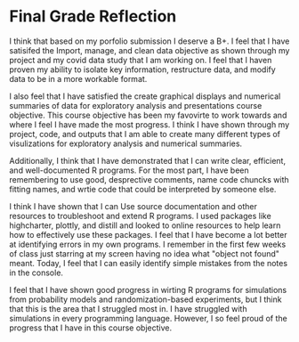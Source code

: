 # Final Grade Reflection

I think that based on my porfolio submission I deserve a B+. I feel that I have satisifed the Import, manage, and clean data objective as shown through my project and my covid data study that I am working on. I feel that I haven proven my ability to isolate key information, restructure data, and modify data to be in a more workable format. 

I also feel that I have satisfied the create graphical displays and numerical summaries of data for exploratory analysis and presentations course objective. This course objective has been my favovirte to work towards and where I feel I have made the most progress. I think I have shown through my project, code, and outputs that I am able to create many different types of visulizations for exploratory analysis and numerical summaries. 


Additionally, I think that I have demonstrated that I can write clear, efficient, and well-documented R programs. For the most part, I have been remembering to use good, desprective comments, name code chuncks with fitting names, and wrtie code that could be interpreted by someone else. 


I think I have shown that I can Use source documentation and other resources to troubleshoot and extend R programs. I used packages like highcharter, plottly, and distill and looked to online resources to help learn how to effectively use these packages. I feel that I have become a lot better at identifying errors in my own programs. I remember in the first few weeks of class just starring at my screen having no idea what "object not found" meant. Today, I feel that I can easily identify simple mistakes from the notes in the console. 


I feel that I have shown good progress in wirting R programs for simulations from probability models and randomization-based experiments, but I think that this is the area that I struggled most in. I have struggled with simulations in every programming language. However, I so feel proud of the progress that I have in this course objective. 

